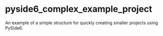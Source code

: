 # pyside6_complex_example_project
 An example of a simple structure for quickly creating smaller projects using PySide6.
